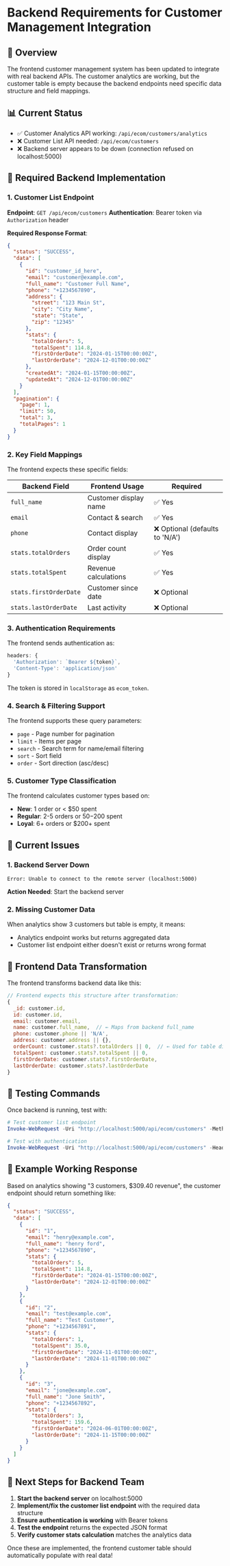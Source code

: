 # Backend Requirements for Customer Management Integration

## 🎯 Overview
The frontend customer management system has been updated to integrate with real backend APIs. The customer analytics are working, but the customer table is empty because the backend endpoints need specific data structure and field mappings.

## 📊 Current Status
- ✅ Customer Analytics API working: `/api/ecom/customers/analytics`
- ❌ Customer List API needed: `/api/ecom/customers`
- ❌ Backend server appears to be down (connection refused on localhost:5000)

## 🔧 Required Backend Implementation

### 1. Customer List Endpoint
**Endpoint**: `GET /api/ecom/customers`
**Authentication**: Bearer token via `Authorization` header

**Required Response Format**:
```json
{
  "status": "SUCCESS",
  "data": [
    {
      "id": "customer_id_here",
      "email": "customer@example.com",
      "full_name": "Customer Full Name",
      "phone": "+1234567890",
      "address": {
        "street": "123 Main St",
        "city": "City Name",
        "state": "State",
        "zip": "12345"
      },
      "stats": {
        "totalOrders": 5,
        "totalSpent": 114.8,
        "firstOrderDate": "2024-01-15T00:00:00Z",
        "lastOrderDate": "2024-12-01T00:00:00Z"
      },
      "createdAt": "2024-01-15T00:00:00Z",
      "updatedAt": "2024-12-01T00:00:00Z"
    }
  ],
  "pagination": {
    "page": 1,
    "limit": 50,
    "total": 3,
    "totalPages": 1
  }
}
```

### 2. Key Field Mappings
The frontend expects these specific fields:

| Backend Field | Frontend Usage | Required |
|--------------|----------------|----------|
| `full_name` | Customer display name | ✅ Yes |
| `email` | Contact & search | ✅ Yes |
| `phone` | Contact display | ❌ Optional (defaults to 'N/A') |
| `stats.totalOrders` | Order count display | ✅ Yes |
| `stats.totalSpent` | Revenue calculations | ✅ Yes |
| `stats.firstOrderDate` | Customer since date | ❌ Optional |
| `stats.lastOrderDate` | Last activity | ❌ Optional |

### 3. Authentication Requirements
The frontend sends authentication as:
```javascript
headers: {
  'Authorization': `Bearer ${token}`,
  'Content-Type': 'application/json'
}
```

The token is stored in `localStorage` as `ecom_token`.

### 4. Search & Filtering Support
The frontend supports these query parameters:
- `page` - Page number for pagination
- `limit` - Items per page
- `search` - Search term for name/email filtering
- `sort` - Sort field
- `order` - Sort direction (asc/desc)

### 5. Customer Type Classification
The frontend calculates customer types based on:
- **New**: 1 order or < $50 spent
- **Regular**: 2-5 orders or $50-$200 spent  
- **Loyal**: 6+ orders or $200+ spent

## 🚨 Current Issues

### 1. Backend Server Down
```
Error: Unable to connect to the remote server (localhost:5000)
```
**Action Needed**: Start the backend server

### 2. Missing Customer Data
When analytics show 3 customers but table is empty, it means:
- Analytics endpoint works but returns aggregated data
- Customer list endpoint either doesn't exist or returns wrong format

## 🔄 Frontend Data Transformation
The frontend transforms backend data like this:

```javascript
// Frontend expects this structure after transformation:
{
  _id: customer.id,
  id: customer.id,
  email: customer.email,
  name: customer.full_name,  // ← Maps from backend full_name
  phone: customer.phone || 'N/A',
  address: customer.address || {},
  orderCount: customer.stats?.totalOrders || 0,  // ← Used for table display
  totalSpent: customer.stats?.totalSpent || 0,
  firstOrderDate: customer.stats?.firstOrderDate,
  lastOrderDate: customer.stats?.lastOrderDate
}
```

## 🧪 Testing Commands
Once backend is running, test with:

```powershell
# Test customer list endpoint
Invoke-WebRequest -Uri "http://localhost:5000/api/ecom/customers" -Method GET

# Test with authentication
Invoke-WebRequest -Uri "http://localhost:5000/api/ecom/customers" -Headers @{"Authorization"="Bearer YOUR_TOKEN"} -Method GET
```

## 📝 Example Working Response
Based on analytics showing "3 customers, $309.40 revenue", the customer endpoint should return something like:

```json
{
  "status": "SUCCESS", 
  "data": [
    {
      "id": "1",
      "email": "henry@example.com",
      "full_name": "henry ford",
      "phone": "+1234567890",
      "stats": {
        "totalOrders": 5,
        "totalSpent": 114.8,
        "firstOrderDate": "2024-01-15T00:00:00Z",
        "lastOrderDate": "2024-12-01T00:00:00Z"
      }
    },
    {
      "id": "2", 
      "email": "test@example.com",
      "full_name": "Test Customer",
      "phone": "+1234567891",
      "stats": {
        "totalOrders": 1,
        "totalSpent": 35.0,
        "firstOrderDate": "2024-11-01T00:00:00Z",
        "lastOrderDate": "2024-11-01T00:00:00Z"
      }
    },
    {
      "id": "3",
      "email": "jone@example.com", 
      "full_name": "Jone Smith",
      "phone": "+1234567892",
      "stats": {
        "totalOrders": 3,
        "totalSpent": 159.6,
        "firstOrderDate": "2024-06-01T00:00:00Z",
        "lastOrderDate": "2024-11-15T00:00:00Z"
      }
    }
  ]
}
```

## 🎯 Next Steps for Backend Team

1. **Start the backend server** on localhost:5000
2. **Implement/fix the customer list endpoint** with the required data structure
3. **Ensure authentication is working** with Bearer tokens
4. **Test the endpoint** returns the expected JSON format
5. **Verify customer stats calculation** matches the analytics data

Once these are implemented, the frontend customer table should automatically populate with real data!

